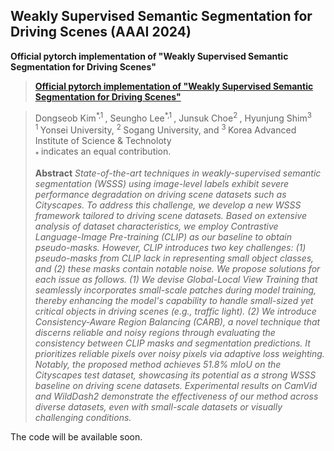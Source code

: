 ## Weakly Supervised Semantic Segmentation for Driving Scenes (AAAI 2024)

__Official pytorch implementation of "Weakly Supervised Semantic Segmentation for Driving Scenes"__

> [__Official pytorch implementation of "Weakly Supervised Semantic Segmentation for Driving Scenes"__](https://arxiv.org/abs/2312.13646) <br>

> Dongseob Kim<sup>\*,1 </sup>, Seungho Lee<sup>\*,1 </sup>, Junsuk Choe<sup>2 </sup>, Hyunjung Shim<sup>3 </sup> <br>
> <sup>1 </sup> Yonsei University, <sup>2 </sup> Sogang University, and <sup>3 </sup> Korea Advanced Institute of Science \& Technoloty <br>
> <sub>* </sub> indicates an equal contribution. <br>
>
> __Abstract__ _State-of-the-art techniques in weakly-supervised semantic segmentation (WSSS) using image-level labels exhibit severe performance degradation on driving scene datasets such as Cityscapes. To address this challenge, we develop a new WSSS framework tailored to driving scene datasets. Based on extensive analysis of dataset characteristics, we employ Contrastive Language-Image Pre-training (CLIP) as our baseline to obtain pseudo-masks. However, CLIP introduces two key challenges: (1) pseudo-masks from CLIP lack in representing small object classes, and (2) these masks contain notable noise. We propose solutions for each issue as follows. (1) We devise Global-Local View Training that seamlessly incorporates small-scale patches during model training, thereby enhancing the model's capability to handle small-sized yet critical objects in driving scenes (e.g., traffic light). (2) We introduce Consistency-Aware Region Balancing (CARB), a novel technique that discerns reliable and noisy regions through evaluating the consistency between CLIP masks and segmentation predictions. It prioritizes reliable pixels over noisy pixels via adaptive loss weighting. Notably, the proposed method achieves 51.8\% mIoU on the Cityscapes test dataset, showcasing its potential as a strong WSSS baseline on driving scene datasets. Experimental results on CamVid and WildDash2 demonstrate the effectiveness of our method across diverse datasets, even with small-scale datasets or visually challenging conditions._

The code will be available soon.
